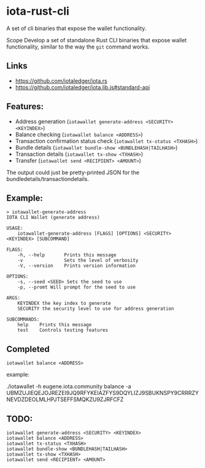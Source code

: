 # iota-rust-cli
A set of cli binaries that expose the wallet functionality.


Scope
Develop a set of standalone Rust CLI binaries that expose wallet functionality, similar to the way the `git` command works.

## Links
- https://github.com/iotaledger/iota.rs
- https://github.com/iotaledger/iota.lib.js#standard-api

## Features:

- Address generation (`iotawallet generate-address <SECURITY> <KEYINDEX>`)  
- Balance checking (`iotawallet balance <ADDRESS>`)  
- Transaction confirmation status check (`iotawallet tx-status <TXHASH>`)  
- Bundle details (`iotawallet bundle-show <BUNDLEHASH|TAILHASH>`)  
- Transaction details (`iotawallet tx-show <TXHASH>`)  
- Transfer (`iotawallet send <RECIPIENT> <AMOUNT>`)  

The output could just be pretty-printed JSON for the bundledetails/transactiondetails.

## Example:
```
> iotawallet-generate-address
IOTA CLI Wallet (generate address)

USAGE:
    iotawallet-generate-address [FLAGS] [OPTIONS] <SECURITY> <KEYINDEX> [SUBCOMMAND]

FLAGS:
    -h, --help       Prints this message
    -v               Sets the level of verbosity
    -V, --version    Prints version information

OPTIONS:
    -s, --seed <SEED> Sets the seed to use
    -p, --promt Will prompt for the seed to use

ARGS:
    KEYINDEX the key index to generate
    SECURITY the security level to use for address generation

SUBCOMMANDS:
    help    Prints this message
    test    Controls testing features
```


## Completed


`iotawallet balance <ADDRESS>`  

example:

./iotawallet -h eugene.iota.community balance -a UBMZUJIEQEJOJREZEI9JQ9RFYKEIAZFYS9DQYLIZJ9SBUKNSPY9CRRRZYNEVDZDEOLMLHPJTSEFFSMQKZU9ZJRFCFZ


## TODO:

`iotawallet generate-address <SECURITY> <KEYINDEX>`  
`iotawallet balance <ADDRESS>`  
`iotawallet tx-status <TXHASH>`  
`iotawallet bundle-show <BUNDLEHASH|TAILHASH>`  
`iotawallet tx-show <TXHASH>`  
`iotawallet send <RECIPIENT> <AMOUNT>`  
